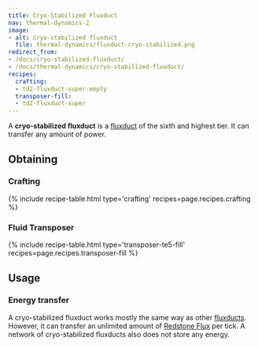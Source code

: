 ```yaml
---
title: Cryo-Stabilized Fluxduct
nav: thermal-dynamics-2
image:
- alt: Cryo-stabilized fluxduct
  file: thermal-dynamics/fluxduct-cryo-stabilized.png
redirect_from:
- /docs/cryo-stabilized-fluxduct/
- /docs/thermal-dynamics/cryo-stabilized-fluxduct/
recipes:
  crafting:
  - td2-fluxduct-super-empty
  transposer-fill:
  - td2-fluxduct-super
---
```


A **cryo-stabilized fluxduct** is a [fluxduct](/docs/thermal-dynamics-2/fluxducts/) of the sixth
and highest tier. It can transfer any amount of power.


Obtaining
---------

### Crafting
{% include recipe-table.html type='crafting' recipes=page.recipes.crafting %}

### Fluid Transposer
{% include recipe-table.html type='transposer-te5-fill' recipes=page.recipes.transposer-fill %}


Usage
-----

### Energy transfer
A cryo-stabilized fluxduct works mostly the same way as other
[fluxducts](/docs/thermal-dynamics-2/fluxducts/). However, it can transfer an unlimited amount of
[Redstone Flux](/docs/redstone-flux/) per tick. A network of cryo-stabilized
fluxducts also does not store any energy.
